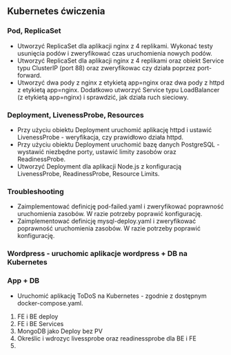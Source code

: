 ## Kubernetes ćwiczenia

### Pod, ReplicaSet
- Utworzyć ReplicaSet dla aplikacji nginx z 4 replikami. Wykonać testy usunięcia podów i zweryfikować czas uruchomienia nowych podów.
- Utworzyć ReplicaSet dla aplikacji nginx z 4 replikami oraz obiekt Service typu ClusterIP (port 88) oraz zweryfikowac czy działa poprzez port-forward.
- Utworzyć dwa pody z nginx z etykietą app=nginx oraz dwa pody z httpd z etykietą app=nginx. Dodatkowo utworzyć Service typu LoadBalancer (z etykietą app=nginx) i sprawdzić, jak działa ruch sieciowy.

### Deployment, LivenessProbe, Resources 
- Przy użyciu obiektu Deployment uruchomić aplikację httpd i ustawić LivenessProbe - weryfikacja, czy prawidłowo działa httpd.
- Przy użyciu obiektu Deployment uruchomić bazę danych PostgreSQL - wystawić niezbędne porty, ustawić limity zasobów oraz ReadinessProbe.
- Utworzyć Deployment dla aplikacji Node.js z konfiguracją LivenessProbe, ReadinessProbe, Resource Limits.


### Troubleshooting
- Zaimplementować definicję pod-failed.yaml i zweryfikować poprawność uruchomienia zasobów. W razie potrzeby poprawić konfigurację.
- Zaimplementować definicję mysql-deploy.yaml i zweryfikować poprawność uruchomienia zasobów. W razie potrzeby poprawić konfigurację.


### Wordpress - uruchomic aplikacje wordpress + DB na Kubernetes

### App + DB
- Uruchomić aplikację ToDoS na Kubernetes - zgodnie z dostępnym docker-compose.yaml. 
1. FE i BE deploy
2. FE i BE Services
3. MongoDB jako Deploy bez PV
4. Określic i wdrozyc livessprobe oraz readinessprobe dla BE i FE
5. 
